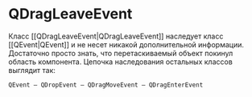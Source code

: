 # QDragLeaveEvent

Класс [[QDragLeaveEvent|QDragLeaveEvent]] наследует класс [[QEvent|QEvent]] и не несет никакой дополнительной информации. Достаточно просто знать, что перетаскиваемый объект покинул область компонента. Цепочка наследования остальных классов выглядит так:
```
QEvent — QDropEvent — QDragMoveEvent — QDragEnterEvent
```
















